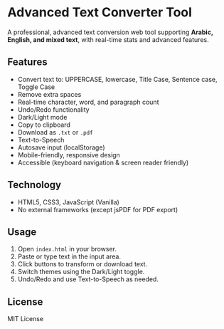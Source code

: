 # Advanced Text Converter Tool

A professional, advanced text conversion web tool supporting **Arabic, English, and mixed text**, with real-time stats and advanced features.

## Features

- Convert text to: UPPERCASE, lowercase, Title Case, Sentence case, Toggle Case
- Remove extra spaces
- Real-time character, word, and paragraph count
- Undo/Redo functionality
- Dark/Light mode
- Copy to clipboard
- Download as `.txt` or `.pdf`
- Text-to-Speech
- Autosave input (localStorage)
- Mobile-friendly, responsive design
- Accessible (keyboard navigation & screen reader friendly)

## Technology

- HTML5, CSS3, JavaScript (Vanilla)
- No external frameworks (except jsPDF for PDF export)

## Usage

1. Open `index.html` in your browser.
2. Paste or type text in the input area.
3. Click buttons to transform or download text.
4. Switch themes using the Dark/Light toggle.
5. Undo/Redo and use Text-to-Speech as needed.

## License

MIT License
